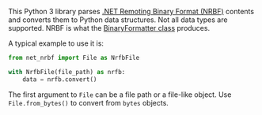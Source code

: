 This Python 3 library parses [.NET Remoting Binary Format (NRBF)](https://learn.microsoft.com/en-us/openspecs/windows_protocols/ms-nrbf/75b9fe09-be15-475f-85b8-ae7b7558cfe5) contents and converts them to Python data structures. Not all data types are supported.
NRBF is what the [BinaryFormatter class](https://learn.microsoft.com/en-us/dotnet/api/system.runtime.serialization.formatters.binary.binaryformatter) produces.

A typical example to use it is:
```python
from net_nrbf import File as NrfbFile

with NrfbFile(file_path) as nrfb:
    data = nrfb.convert()
```

The first argument to `File` can be a file path or a file-like object. Use `File.from_bytes()` to convert from `bytes` objects.